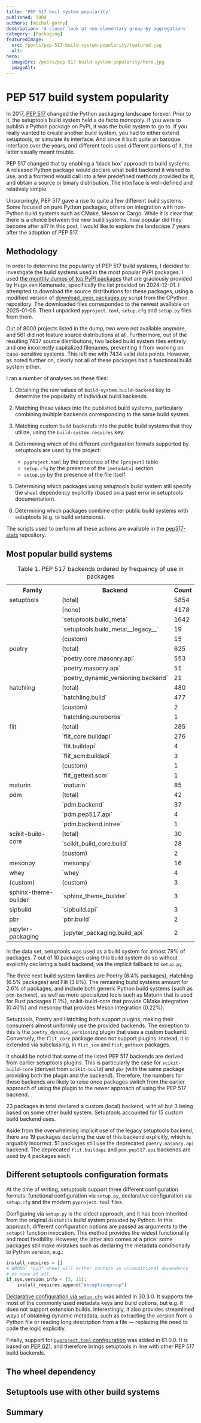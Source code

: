 ```yaml
---
title: 'PEP 517 buil system popularity'
published: TODO
authors: [michal-gorny]
description: 'A closer look at non-elementary group-by aggregations'
category: [Packaging]
featuredImage:
  src: /posts/pep-517-build-system-popularity/featured.jpg
  alt:
hero:
  imageSrc: /posts/pep-517-build-system-popularity/hero.jpg
  imageAlt:
---
```


# PEP 517 build system popularity

In 2017, [PEP 517](https://peps.python.org/pep-0517/) changed the Python
packaging landscape forever. Prior to it, the setuptools build system
held a de facto monopoly. If you were to publish a Python package
on PyPI, it was the build system to go to. If you really wanted to
create another build system, you had to either extend setuptools,
or simulate its interface. And since it built quite an baroque
interface over the years, and different tools used different portions of
it, the latter usually meant trouble.

PEP 517 changed that by enabling a ‘black box’ approach to build
systems. A released Python package would declare what build backend it
wished to use, and a frontend would call into a few predefined methods
provided by it, and obtain a source or binary distribution.
The interface is well-defined and relatively simple.

Unsurpringly, PEP 517 gave a rise to quite a few different build
systems. Some focused on pure Python packages, others on integration
with non-Python build systems such as CMake, Meson or Cargo. While it is
clear that there is a choice between the new build systems, how
popular did they become after all? In this post, I would like to explore
the landscape 7 years after the adoption of PEP 517.

## Methodology

In order to determine the popularity of PEP 517 build systems, I
decided to investigate the build systems used in the most popular PyPI
packages. I used [the monthly dumps of top PyPI
packages](https://hugovk.github.io/top-pypi-packages/) that are
graciously provided by Hugo van Kemenade, specifically the list
provided on 2024-12-01. I attempted to download the source
distributions for these packages, using a modified version of
[download_pypi_packages.py](https://github.com/python/cpython/blob/3.12/Tools/peg_generator/scripts/download_pypi_packages.py)
script from the CPython repository. The downloaded files corresponded
to the newest available on 2025-01-08. Then I unpacked `pyproject.toml`,
`setup.cfg` and `setup.py` files from them.

Out of 8000 projects listed in the dump, two were not available anymore,
and 561 did not feature source distributions at all. Furthermore,
out of the resulting 7437 source distributions, two lacked build system
files entirely and one incorrectly capitalized filenames, preventing it
from working on case-sensitive systems. This left me with 7434 valid
data points. However, as noted further on, clearly not all of these
packages had a functional build system either.

I ran a number of analyses on these files:

1. Obtaining the raw values of `build-system.build-backend` key
   to determine the popularity of individual build backends.

2. Matching these values into the published build systems, particularly
   combining multiple backends corresponding to the same build system.

3. Matching custom build backends into the public build systems that
   they utilize, using the `build-system.requires` key.

4. Determining which of the different configuration formats supported
   by setuptools are used by the project:

   - `pyproject.toml` by the presence of the `[project]` table
   - `setup.cfg` by the presence of the `[metadata]` section
   - `setup.py` by the presence of the file itself

5. Determining which packages using setuptools build system still
   specify the `wheel` dependency explicitly (based on a past error
   in setuptools documentation).

6. Determining which packages combine other public build systems
   with setuptools (e.g. to build extensions).

The scripts used to perform all these actions are available
in the [pep517-stats](https://github.com/mgorny/pep517-stats/)
repository.

## Most popular build systems

<table style={{width: 'auto', margin: 'auto'}}>
<caption>Table 1. PEP 517 backends ordered by frequency of use in packages</caption>

<tr>
<th>Family</th>
<th>Backend</th>
<th>Count</th>
</tr>

<tr>
<td rowspan="5" valign="top">setuptools</td>
<td>(total)</td>
<td>5854</td>
</tr>
<tr>
<td>(none)</td>
<td>4178</td>
</tr>
<tr>
<td>`setuptools.build_meta`</td>
<td>1642</td>
</tr>
<tr>
<td>`setuptools.build_meta:__legacy__`</td>
<td>19</td>
</tr>
<tr>
<td>(custom)</td>
<td>15</td>
</tr>
<tr>
<td rowspan="4" valign="top">poetry</td>
<td>(total)</td>
<td>625</td>
</tr>
<tr>
<td>`poetry.core.masonry.api`</td>
<td>553</td>
</tr>
<tr>
<td>`poetry.masonry.api`</td>
<td>51</td>
</tr>
<tr>
<td>`poetry_dynamic_versioning.backend`</td>
<td>21</td>
</tr>
<tr>
<td rowspan="4" valign="top">hatchling</td>
<td>(total)</td>
<td>480</td>
</tr>
<tr>
<td>`hatchling.build`</td>
<td>477</td>
</tr>
<tr>
<td>(custom)</td>
<td>2</td>
</tr>
<tr>
<td>`hatchling.ouroboros`</td>
<td>1</td>
</tr>
<tr>
<td rowspan="6" valign="top">flit</td>
<td>(total)</td>
<td>285</td>
</tr>
<tr>
<td>`flit_core.buildapi`</td>
<td>276</td>
</tr>
<tr>
<td>`flit.buildapi`</td>
<td>4</td>
</tr>
<tr>
<td>`flit_scm:buildapi`</td>
<td>3</td>
</tr>
<tr>
<td>(custom)</td>
<td>1</td>
</tr>
<tr>
<td>`flit_gettext.scm`</td>
<td>1</td>
</tr>
<tr>
<td>maturin</td>
<td>`maturin`</td>
<td>85</td>
</tr>
<tr>
<td rowspan="4" valign="top">pdm</td>
<td>(total)</td>
<td>42</td>
</tr>
<tr>
<td>`pdm.backend`</td>
<td>37</td>
</tr>
<tr>
<td>`pdm.pep517.api`</td>
<td>4</td>
</tr>
<tr>
<td>`pdm.backend.intree`</td>
<td>1</td>
</tr>
<tr>
<td rowspan="3" valign="top">scikit-build-core</td>
<td>(total)</td>
<td>30</td>
</tr>
<tr>
<td>`scikit_build_core.build`</td>
<td>28</td>
</tr>
<tr>
<td>(custom)</td>
<td>2</td>
</tr>
<tr>
<td>mesonpy</td>
<td>`mesonpy`</td>
<td>16</td>
</tr>
<tr>
<td>whey</td>
<td>`whey`</td>
<td>4</td>
</tr>
<tr>
<td>(custom)</td>
<td>(custom)</td>
<td>3</td>
</tr>
<tr>
<td>sphinx-theme-builder</td>
<td>`sphinx_theme_builder`</td>
<td>3</td>
</tr>
<tr>
<td>sipbuild</td>
<td>`sipbuild.api`</td>
<td>3</td>
</tr>
<tr>
<td>pbr</td>
<td>`pbr.build`</td>
<td>2</td>
</tr>
<tr>
<td>jupyter-packaging</td>
<td>`jupyter_packaging.build_api`</td>
<td>2</td>
</tr>

</table>

In the data set, setuptools was used as a build system for almost 79%
of packages. 7 out of 10 packages using this build system do so without
explicitly declaring a build backend, via the implicit fallback to
`setup.py`.

The three next build system families are Poetry (8.4% packages),
Hatchling (6.5% packages) and Flit (3.8%). The remaining build systems
amount for 2.6% of packages, and include both generic Python build
systems (such as `pdm-backend`), as well as more specialized tools
such as Maturin that is used for Rust packages (1.1%), scikit-build-core
that provide CMake integration (0.40%) and mesonpy that provides Meson
integration (0.22%).

Setuptools, Poetry and Hatchling both support plugins, making their
consumers almost uniformly use the provided backends. The exception
to this is the `poetry_dynamic_versioning` plugin that uses a custom
backend. Conversely, the `flit_core` package does not support plugins.
Instead, it is extended via subclassing, in `flit_scm` and
`flit_gettext` packages.

It should be noted that some of the listed PEP 517 backends are derived
from earlier setuptools plugins. This is particularly the case for
`scikit-build-core` (derived from `scikit-build`) and `pbr` (with
the same package providing both the plugin and the backend). Therefore,
the numbers for these backends are likely to raise once packages switch
from the earlier approach of using the plugin to the newer approach
of using the PEP 517 backend.

23 packages in total declared a custom (local) backend, with all but 3
being based on some other build system. Setuptools accounted for 15
custom build backend uses.

Aside from the overwhelming implicit use of the legacy setuptools
backend, there are 19 packages declaring the use of this backend
explicitly, which is arguably incorrect. 51 packages still use
the deprecated `poetry.masonry.api` backend. The deprecated
`flit.buildapi` and `pdm.pep517.api` backends are used by 4 packages
each.

## Different setuptools configuration formats

At the time of writing, setuptools support three different configuration
formats: functional configuration via `setup.py`, declarative
configuration via `setup.cfg` and the modern `pyproject.toml` files.

Configuring via `setup.py` is the oldest approach, and it has been
inherited from the original `distutils` build system provided by Python.
In this approach, different configuration options are passed
as arguments to the `setup()` function invocation. This method provides
the widest functionality and most flexibility. However, the latter also
comes at a price: some packages still make mistakes such as declaring
the metadata conditionally to Python version, e.g.:

```python
install_requires = []
# WRONG: "py3" wheel will either contain an unconditional dependency
# or none at all
if sys.version_info < (3, 11):
    install_requires.append("exceptiongroup")
```

[Declarative configuration via
`setup.cfg`](https://setuptools.pypa.io/en/latest/userguide/declarative_config.html)
was added in 30.3.0. It supports the most of the commonly used metadata
keys and build options, but e.g. it does not support extension builds.
Interestingly, it also provides streamlined ways of obtaining dynamic
metadata, such as extracting the version from a Python file or reading
long description from a file — replacing the need to code the logic
explicitly.

Finally, support for [`pyproject.toml`
configuration](https://setuptools.pypa.io/en/latest/userguide/pyproject_config.html)
was added in 61.0.0. It is based on [PEP
621](https://peps.python.org/pep-0621/), and therefore brings setuptools
in line with other PEP 517 build backends.

## The wheel dependency

## Setuptools use with other build systems

## Summary
